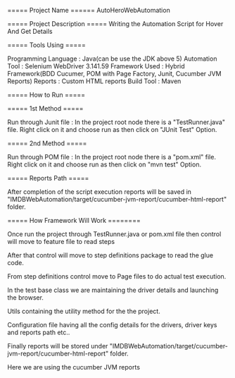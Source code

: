 ===== Project Name ====== AutoHeroWebAutomation

===== Project Description =====
Writing the Automation Script for Hover And Get Details

===== Tools Using =====

Programming Language : Java(can be use the JDK above 5) Automation Tool : Selenium WebDriver 3.141.59 Framework Used : Hybrid Framework(BDD Cucumer, POM with Page Factory, Junit, Cucumber JVM Reports) Reports : Custom HTML reports Build Tool : Maven

===== How to Run =====

===== 1st Method =====

Run through Junit file : In the project root node there is a "TestRunner.java" file. Right click on it and choose run as then click on "JUnit Test" Option.

===== 2nd Method =====

Run through POM file : In the project root node there is a "pom.xml" file. Right click on it and choose run as then click on "mvn test" Option.

===== Reports Path =====

After completion of the script execution reports will be saved in "IMDBWebAutomation/target/cucumber-jvm-report/cucumber-html-report" folder.

===== How Framework Will Work ========

Once run the project through TestRunner.java or pom.xml file then control will move to feature file to read steps

After that control will move to step definitions package to read the glue code.

From step definitions control move to Page files to do actual test execution.

In the test base class we are maintaining the driver details and launching the browser.

Utils containing the utility method for the the project.

Configuration file having all the config details for the drivers, driver keys and reports path etc..

Finally reports will be stored under "IMDBWebAutomation/target/cucumber-jvm-report/cucumber-html-report" folder.

Here we are using the cucumber JVM reports
